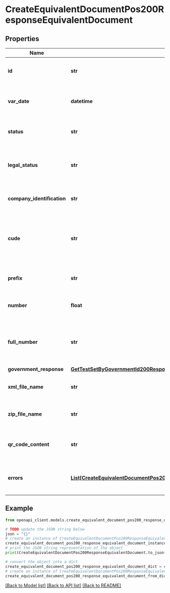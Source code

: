 # CreateEquivalentDocumentPos200ResponseEquivalentDocument


## Properties

Name | Type | Description | Notes
------------ | ------------- | ------------- | -------------
**id** | **str** | Id del documento equivalente electrónico | [optional] 
**var_date** | **datetime** | Fecha de emisión del documento equivalente electrónico | [optional] 
**status** | **str** | Estado del documento equivalente electrónico | [optional] 
**legal_status** | **str** | Estado legal del documento equivalente electrónico ante la DIAN | [optional] 
**company_identification** | **str** | Identificación de la empresa emisora | [optional] 
**cude** | **str** | Código único de documento equivalente electrónico asignado para el documento | [optional] 
**prefix** | **str** | Prefijo de documento equivalente electrónico | [optional] 
**number** | **float** | Número de documento equivalente electrónico | [optional] 
**full_number** | **str** | Número de documento equivalente electrónico (Incluye prefijo y número) | [optional] 
**government_response** | [**GetTestSetByGovernmentId200ResponseEmissionGovernmentResponse**](GetTestSetByGovernmentId200ResponseEmissionGovernmentResponse.md) |  | [optional] 
**xml_file_name** | **str** | Nombre del archivo XML que se envió a la DIAN | [optional] 
**zip_file_name** | **str** | Nombre del archivo Zip que se envió a la DIAN | [optional] 
**qr_code_content** | **str** | Contenido para la construcción del Código QR | [optional] 
**errors** | [**List[CreateEquivalentDocumentPos200ResponseEquivalentDocumentErrorsInner]**](CreateEquivalentDocumentPos200ResponseEquivalentDocumentErrorsInner.md) | Array con mensajes de error generados en el sistema | [optional] 

## Example

```python
from openapi_client.models.create_equivalent_document_pos200_response_equivalent_document import CreateEquivalentDocumentPos200ResponseEquivalentDocument

# TODO update the JSON string below
json = "{}"
# create an instance of CreateEquivalentDocumentPos200ResponseEquivalentDocument from a JSON string
create_equivalent_document_pos200_response_equivalent_document_instance = CreateEquivalentDocumentPos200ResponseEquivalentDocument.from_json(json)
# print the JSON string representation of the object
print(CreateEquivalentDocumentPos200ResponseEquivalentDocument.to_json())

# convert the object into a dict
create_equivalent_document_pos200_response_equivalent_document_dict = create_equivalent_document_pos200_response_equivalent_document_instance.to_dict()
# create an instance of CreateEquivalentDocumentPos200ResponseEquivalentDocument from a dict
create_equivalent_document_pos200_response_equivalent_document_from_dict = CreateEquivalentDocumentPos200ResponseEquivalentDocument.from_dict(create_equivalent_document_pos200_response_equivalent_document_dict)
```
[[Back to Model list]](../README.md#documentation-for-models) [[Back to API list]](../README.md#documentation-for-api-endpoints) [[Back to README]](../README.md)


